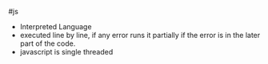 #js
- Interpreted Language
- executed line by line, if any error runs it partially if the error is in the later part of the code.
- javascript is single threaded